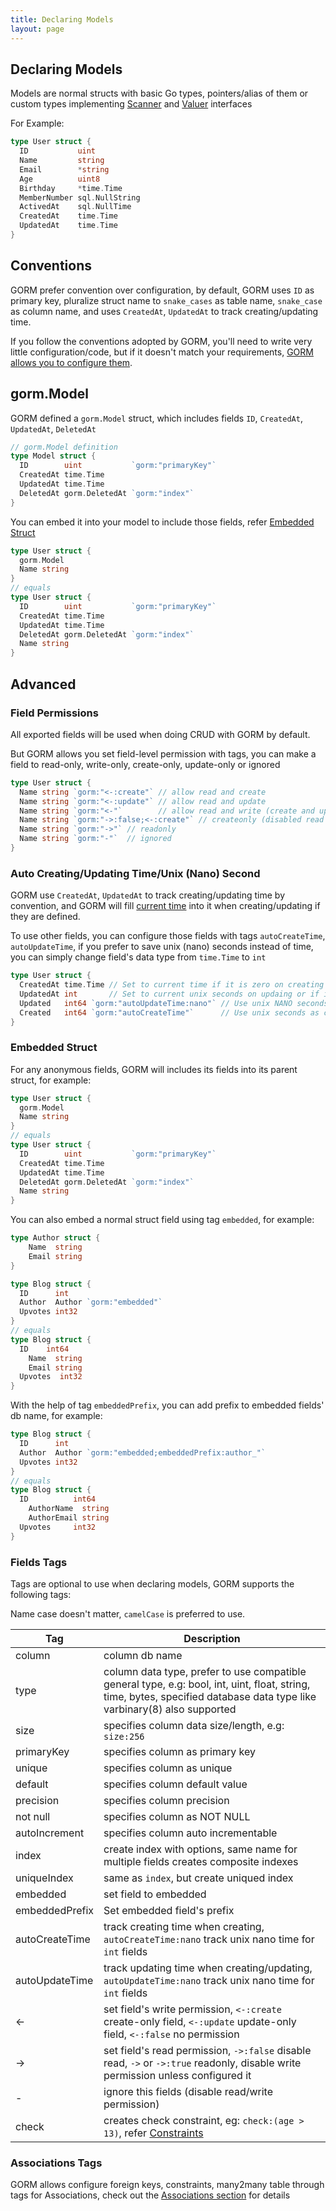```yaml
---
title: Declaring Models
layout: page
---
```


## Declaring Models

Models are normal structs with basic Go types, pointers/alias of them or custom types implementing [Scanner](https://pkg.go.dev/database/sql/sql#Scanner) and [Valuer](https://pkg.go.dev/database/sql/driver#Valuer) interfaces

For Example:

```go
type User struct {
  ID           uint
  Name         string
  Email        *string
  Age          uint8
  Birthday     *time.Time
  MemberNumber sql.NullString
  ActivedAt    sql.NullTime
  CreatedAt    time.Time
  UpdatedAt    time.Time
}
```

## Conventions

GORM prefer convention over configuration, by default, GORM uses `ID` as primary key, pluralize struct name to `snake_cases` as table name, `snake_case` as column name, and uses `CreatedAt`, `UpdatedAt` to track creating/updating time.

If you follow the conventions adopted by GORM, you'll need to write very little configuration/code, but if it doesn't match your requirements, [GORM allows you to configure them](conventions.html).

## gorm.Model

GORM defined a `gorm.Model` struct, which includes fields `ID`, `CreatedAt`, `UpdatedAt`, `DeletedAt`

```go
// gorm.Model definition
type Model struct {
  ID        uint           `gorm:"primaryKey"`
  CreatedAt time.Time
  UpdatedAt time.Time
  DeletedAt gorm.DeletedAt `gorm:"index"`
}
```

You can embed it into your model to include those fields, refer [Embedded Struct](#embedded_struct)

```go
type User struct {
  gorm.Model
  Name string
}
// equals
type User struct {
  ID        uint           `gorm:"primaryKey"`
  CreatedAt time.Time
  UpdatedAt time.Time
  DeletedAt gorm.DeletedAt `gorm:"index"`
  Name string
}
```

## Advanced

### Field Permissions

All exported fields will be used when doing CRUD with GORM by default.

But GORM allows you set field-level permission with tags, you can make a field to read-only, write-only, create-only, update-only or ignored

```go
type User struct {
  Name string `gorm:"<-:create"` // allow read and create
  Name string `gorm:"<-:update"` // allow read and update
  Name string `gorm:"<-"`        // allow read and write (create and update)
  Name string `gorm:"->:false;<-:create"` // createonly (disabled read from db)
  Name string `gorm:"->"` // readonly
  Name string `gorm:"-"`  // ignored
}
```

### Auto Creating/Updating Time/Unix (Nano) Second

GORM use `CreatedAt`, `UpdatedAt` to track creating/updating time by convention, and GORM will fill [current time](gorm_config.html#current_time) into it when creating/updating if they are defined.

To use other fields, you can configure those fields with tags `autoCreateTime`, `autoUpdateTime`, if you prefer to save unix (nano) seconds instead of time, you can simply change field's data type from `time.Time` to `int`

```go
type User struct {
  CreatedAt time.Time // Set to current time if it is zero on creating
  UpdatedAt int       // Set to current unix seconds on updaing or if it is zero on creating
  Updated   int64 `gorm:"autoUpdateTime:nano"` // Use unix NANO seconds as updating time
  Created   int64 `gorm:"autoCreateTime"`      // Use unix seconds as creating time
}
```

### <span id="embedded_struct">Embedded Struct</span>

For any anonymous fields, GORM will includes its fields into its parent struct, for example:

```go
type User struct {
  gorm.Model
  Name string
}
// equals
type User struct {
  ID        uint           `gorm:"primaryKey"`
  CreatedAt time.Time
  UpdatedAt time.Time
  DeletedAt gorm.DeletedAt `gorm:"index"`
  Name string
}
```

You can also embed a normal struct field using tag `embedded`, for example:

```go
type Author struct {
	Name  string
	Email string
}

type Blog struct {
  ID      int
  Author  Author `gorm:"embedded"`
  Upvotes int32
}
// equals
type Blog struct {
  ID    int64
	Name  string
	Email string
  Upvotes  int32
}
```

With the help of tag `embeddedPrefix`, you can add prefix to embedded fields' db name, for example:

```go
type Blog struct {
  ID      int
  Author  Author `gorm:"embedded;embeddedPrefix:author_"`
  Upvotes int32
}
// equals
type Blog struct {
  ID          int64
	AuthorName  string
	AuthorEmail string
  Upvotes     int32
}
```


### Fields Tags

Tags are optional to use when declaring models, GORM supports the following tags:

Name case doesn't matter, `camelCase` is preferred to use.

| Tag            | Description                                                            |
| ---            | ---                                                                    |
| column         | column db name                                                  |
| type           | column data type, prefer to use compatible general type, e.g: bool, int, uint, float, string, time, bytes, specified database data type like varbinary(8) also supported |
| size           | specifies column data size/length, e.g: `size:256`                                                  |
| primaryKey     | specifies column as primary key                                        |
| unique         | specifies column as unique                                             |
| default        | specifies column default value                                         |
| precision      | specifies column precision                                             |
| not null       | specifies column as NOT NULL                                           |
| autoIncrement  | specifies column auto incrementable                                    |
| index          | create index with options, same name for multiple fields creates composite indexes |
| uniqueIndex    | same as `index`, but create uniqued index                              |
| embedded       | set field to embedded                                                  |
| embeddedPrefix | Set embedded field's prefix                                            |
| autoCreateTime | track creating time when creating, `autoCreateTime:nano` track unix nano time for `int` fields |
| autoUpdateTime | track updating time when creating/updating, `autoUpdateTime:nano` track unix nano time for `int` fields                                                  |
| <-             | set field's write permission, `<-:create` create-only field, `<-:update` update-only field, `<-:false` no permission |
| ->             | set field's read permission, `->:false` disable read, `->` or `->:true` readonly, disable write permission unless configured it |
| -              | ignore this fields (disable read/write permission)                                                     |
| check          | creates check constraint, eg: `check:(age > 13)`, refer [Constraints](constraints.html) |

### Associations Tags

GORM allows configure foreign keys, constraints, many2many table through tags for Associations, check out the [Associations section](associations.html#tags) for details
